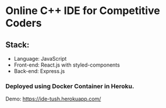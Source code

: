 # Online C++ IDE for Competitive Coders

## Stack:

- Language: JavaScript
- Front-end: React.js with styled-components
- Back-end: Express.js

### Deployed using Docker Container in Heroku.

Demo: https://ide-tush.herokuapp.com/
